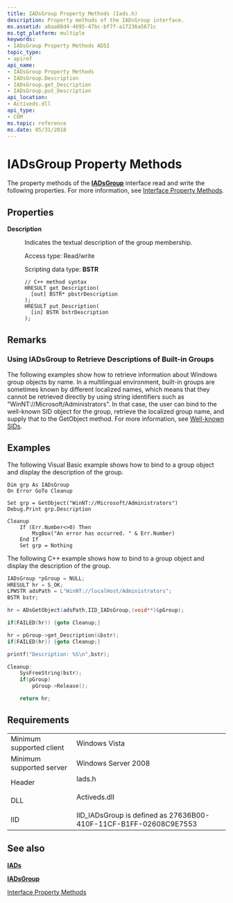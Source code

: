 ```yaml
---
title: IADsGroup Property Methods (Iads.h)
description: Property methods of the IADsGroup interface.
ms.assetid: a8aa88d4-4695-47bc-bf7f-a17236a5671c
ms.tgt_platform: multiple
keywords:
- IADsGroup Property Methods ADSI
topic_type:
- apiref
api_name:
- IADsGroup Property Methods
- IADsGroup.Description
- IADsGroup.get_Description
- IADsGroup.put_Description
api_location:
- Activeds.dll
api_type:
- COM
ms.topic: reference
ms.date: 05/31/2018
---
```


# IADsGroup Property Methods

The property methods of the [**IADsGroup**](/windows/desktop/api/Iads/nn-iads-iadsgroup) interface read and write the following properties. For more information, see [Interface Property Methods](interface-property-methods.md).

## Properties

<dl> <dt>

**Description**
</dt> <dd> <dl>

Indicates the textual description of the group membership.

<dt>

Access type: Read/write
</dt> <dt>

Scripting data type: **BSTR**
</dt> <dt>



``` syntax
// C++ method syntax
HRESULT get_Description(
  [out] BSTR* pbstrDescription
);
HRESULT put_Description(
  [in] BSTR bstrDescription
);
```


</dt> </dl> </dd> </dl>

 

## Remarks

### Using IADsGroup to Retrieve Descriptions of Built-in Groups

The following examples show how to retrieve information about Windows group objects by name. In a multilingual environment, built-in groups are sometimes known by different localized names, which means that they cannot be retrieved directly by using string identifiers such as "WinNT://Microsoft/Administrators". In that case, the user can bind to the well-known SID object for the group, retrieve the localized group name, and supply that to the GetObject method. For more information, see [Well-known SIDs](/windows/desktop/SecAuthZ/well-known-sids).

## Examples

The following Visual Basic example shows how to bind to a group object and display the description of the group.


```VB
Dim grp As IADsGroup
On Error GoTo Cleanup

Set grp = GetObject("WinNT://Microsoft/Administrators")
Debug.Print grp.Description

Cleanup
    If (Err.Number<>0) Then
        MsgBox("An error has occurred. " & Err.Number)
    End If
    Set grp = Nothing
```



The following C++ example shows how to bind to a group object and display the description of the group.


```C++
IADsGroup *pGroup = NULL;
HRESULT hr = S_OK;
LPWSTR adsPath = L"WinNT://localHost/Administrators";
BSTR bstr;

hr = ADsGetObject(adsPath,IID_IADsGroup,(void**)&pGroup);

if(FAILED(hr)) {goto Cleanup;}

hr = pGroup->get_Description(&bstr);
if(FAILED(hr)) {goto Cleanup;}

printf("Description: %S\n",bstr);

Cleanup:
    SysFreeString(bstr);
    if(pGroup) 
        pGroup->Release();

    return hr;
```



## Requirements



|                                     |                                                                                         |
|-------------------------------------|-----------------------------------------------------------------------------------------|
| Minimum supported client<br/> | Windows Vista<br/>                                                                |
| Minimum supported server<br/> | Windows Server 2008<br/>                                                          |
| Header<br/>                   | <dl> <dt>Iads.h</dt> </dl>       |
| DLL<br/>                      | <dl> <dt>Activeds.dll</dt> </dl> |
| IID<br/>                      | IID\_IADsGroup is defined as 27636B00-410F-11CF-B1FF-02608C9E7553<br/>            |



## See also

<dl> <dt>

[**IADs**](/windows/desktop/api/Iads/nn-iads-iads)
</dt> <dt>

[**IADsGroup**](/windows/desktop/api/Iads/nn-iads-iadsgroup)
</dt> <dt>

[Interface Property Methods](interface-property-methods.md)
</dt> </dl>

 

